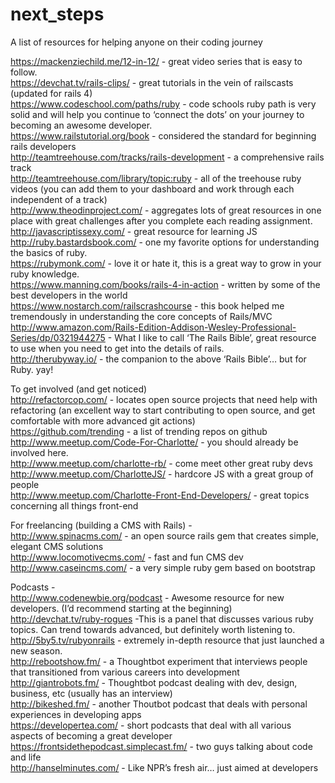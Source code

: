 # next_steps
A list of resources for helping anyone on their coding journey

https://mackenziechild.me/12-in-12/ - great video series that is easy to follow.  
https://devchat.tv/rails-clips/ - great tutorials in the vein of railscasts (updated for rails 4)  
https://www.codeschool.com/paths/ruby - code schools ruby path is very solid and will help you continue to ‘connect the dots’ on your journey to becoming an awesome developer.  
https://www.railstutorial.org/book - considered the standard for beginning rails developers  
http://teamtreehouse.com/tracks/rails-development - a comprehensive rails track  
http://teamtreehouse.com/library/topic:ruby - all of the treehouse ruby videos (you can add them to your dashboard and work through each independent of a track)  
http://www.theodinproject.com/ - aggregates lots of great resources in one place with great challenges after you complete each reading assignment.  
http://javascriptissexy.com/ - great resource for learning JS  
http://ruby.bastardsbook.com/ - one my favorite options for understanding the basics of ruby.  
https://rubymonk.com/ - love it or hate it, this is a great way to grow in your ruby knowledge.  
https://www.manning.com/books/rails-4-in-action - written by some of the best developers in the world  
https://www.nostarch.com/railscrashcourse - this book helped me tremendously in understanding the core concepts of Rails/MVC  
http://www.amazon.com/Rails-Edition-Addison-Wesley-Professional-Series/dp/0321944275 - What I like to call ‘The Rails Bible’, great resource to use when you need to get into the details of rails.  
http://therubyway.io/ - the companion to the above ‘Rails Bible’… but for Ruby. yay!  

To get involved (and get noticed)  
http://refactorcop.com/ - locates open source projects that need help with refactoring (an excellent way to start contributing to open source, and get comfortable with more advanced git actions)  
https://github.com/trending - a list of trending repos on github  
http://www.meetup.com/Code-For-Charlotte/ - you should already be involved here.  
http://www.meetup.com/charlotte-rb/ - come meet other great ruby devs  
http://www.meetup.com/CharlotteJS/ - hardcore JS with a great group of people  
http://www.meetup.com/Charlotte-Front-End-Developers/ - great topics concerning all things front-end  

For freelancing (building a CMS with Rails) -  
http://www.spinacms.com/ - an open source rails gem that creates simple, elegant CMS solutions  
http://www.locomotivecms.com/ - fast and fun CMS dev  
http://www.caseincms.com/ - a very simple ruby gem based on bootstrap  

Podcasts -  
http://www.codenewbie.org/podcast - Awesome resource for new developers. (I’d recommend starting at the beginning)  
http://devchat.tv/ruby-rogues -This is a panel that discusses various ruby topics. Can trend towards advanced, but definitely worth listening to.  
http://5by5.tv/rubyonrails - extremely in-depth resource that just launched a new season.  
http://rebootshow.fm/ - a Thoughtbot experiment that interviews people that transitioned from various careers into development  
http://giantrobots.fm/ - Thoughtbot podcast dealing with dev, design, business, etc (usually has an interview)  
http://bikeshed.fm/ - another Thoutbot podcast that deals with personal experiences in developing apps  
https://developertea.com/ - short podcasts that deal with all various aspects of becoming a great developer  
https://frontsidethepodcast.simplecast.fm/ - two guys talking about code and life  
http://hanselminutes.com/ - Like NPR’s fresh air… just aimed at developers  
